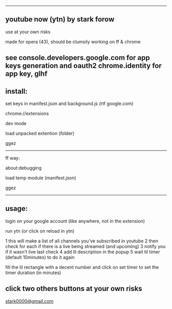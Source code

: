 -------------------------------------------------------------------------------------------------------
youtube now (ytn) by stark forow
-------------------------------------------------------------------------------------------------------

use at your own risks

made for opera (43), should be clumsily working on ff & chrome

see console.developers.google.com for app keys generation and oauth2 chrome.identity for app key, glhf
-------------------------------------------------------------------------------------------------------
install:
-------------------------------------------------------------------------------------------------------

set keys in manifest.json and background.js (rtf google.com)

chrome://extensions

dev mode

load unpacked extention (folder)

ggez

---------------------------------------------------
ff way:

about:debugging

load temp module (manifest.json)

ggez


-------------------------------------------------------------------------------------------------------
usage:
-------------------------------------------------------------------------------------------------------

login on your google account (like anywhere, not in the extension)

run ytn (or click on reload in ytn)

1 this will make a list of all channels you've subscribed in youtube
2 then check for each if there is a live being streamed (and upcoming)
3 notify you if it wasn't live last check
4 add lil description in the popup
5 wait til timer (default 10minutes) to do it again

fill the lil rectangle with a decent number and click on set timer to set the timer duration (in minutes)

click two others buttons at your own risks
-------------------------------------------------------------------------------------------------------

stark0000@gmail.com